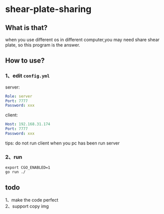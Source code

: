 # shear-plate-sharing

## What is that?
when you use different os in different computer,you may need share shear plate,
so this program is the answer.

## How to use?
### 1、edit `config.yml`
server:
```yaml
Role: server
Port: 7777
Password: xxx
```
client:
```yaml
Host: 192.168.31.174
Port: 7777
Password: xxx
```
tips: do not run client when you pc has been run server

### 2、run
```shell
export CGO_ENABLED=1
go run ./
```

## todo
1、make the code perfect  
2、support copy img